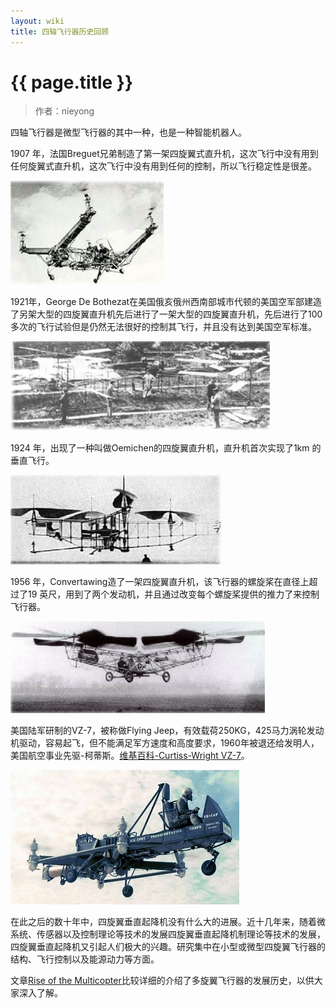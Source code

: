 ```yaml
---
layout: wiki
title: 四轴飞行器历史回顾
---
```


# {{ page.title }}

> 作者：nieyong

四轴飞行器是微型飞行器的其中一种，也是一种智能机器人。

1907 年，法国Breguet兄弟制造了第一架四旋翼式直升机，这次飞行中没有用到任何旋翼式直升机，这次飞行中没有用到任何的控制，所以飞行稳定性是很差。

![](/assets/img/history-1.png)

1921年，George De Bothezat在美国俄亥俄州西南部城市代顿的美国空军部建造了另架大型的四旋翼直升机先后进行了一架大型的四旋翼直升机，先后进行了100多次的飞行试验但是仍然无法很好的控制其飞行，并且没有达到美国空军标准。 

![](/assets/img/history-2.png)

1924 年，出现了一种叫做Oemichen的四旋翼直升机，直升机首次实现了1km 的垂直飞行。

![](/assets/img/history-3.png)

1956 年，Convertawing造了一架四旋翼直升机，该飞行器的螺旋桨在直径上超过了19 英尺，用到了两个发动机，并且通过改变每个螺旋桨提供的推力了来控制飞行器。

![](/assets/img/history-4.png)

美国陆军研制的VZ-7，被称做Flying Jeep，有效载荷250KG，425马力涡轮发动机驱动，容易起飞，但不能满足军方速度和高度要求，1960年被退还给发明人，美国航空事业先驱-柯蒂斯。[维基百科-Curtiss-Wright VZ-7](http://en.wikipedia.org/wiki/Curtiss-Wright_VZ-7)。

![](/assets/img/VZ-7.jpg)

在此之后的数十年中，四旋翼垂直起降机没有什么大的进展。近十几年来，随着微系统、传感器以及控制理论等技术的发展四旋翼垂直起降机制理论等技术的发展，四旋翼垂直起降机又引起人们极大的兴趣。研究集中在小型或微型四旋翼飞行器的结构、飞行控制以及能源动力等方面。

文章[Rise of the Multicopter](http://blog.flying-hobby.com/tech-news/rise-of-the-multicopter-2)比较详细的介绍了多旋翼飞行器的发展历史，以供大家深入了解。
